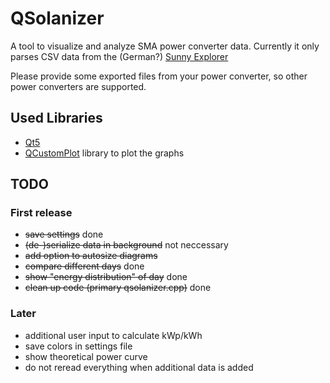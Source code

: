 # QSolanizer
A tool to visualize and analyze SMA power converter data. 
Currently it only parses CSV data from the (German?) [Sunny Explorer](http://www.sma.de/produkte/monitoring-control/sunny-explorer.html)

Please provide some exported files from your power converter, so other power converters are supported.

## Used Libraries
* [Qt5](http://www.qt.io/download/)
* [QCustomPlot](http://qcustomplot.com/) library to plot the graphs

## TODO

### First release
* ~~save settings~~ done
* ~~(de-)serialize data in background~~ not neccessary
* ~~add option to autosize diagrams~~
* ~~compare different days~~ done
* ~~show "energy distribution" of day~~ done
* ~~clean up code (primary qsolanizer.cpp)~~ done

### Later
* additional user input to calculate kWp/kWh
* save colors in settings file
* show theoretical power curve
* do not reread everything when additional data is added